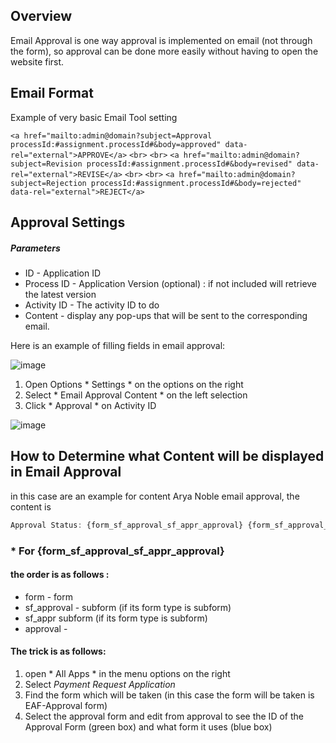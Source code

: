 ## Overview
Email Approval is one way approval is implemented on email (not through the form), so approval can be done more easily without having to open the website first.

## Email Format

Example of very basic Email Tool setting

`<a href="mailto:admin@domain?subject=Approval processId:#assignment.processId#&body=approved" data-rel="external">APPROVE</a>`
`<br>`
`<br>`
`<a href="mailto:admin@domain?subject=Revision processId:#assignment.processId#&body=revised" data-rel="external">REVISE</a>`
`<br>`
`<br>`
`<a href="mailto:admin@domain?subject=Rejection processId:#assignment.processId#&body=rejected" data-rel="external">REJECT</a>`

## Approval Settings

##### Parameters
* ID - Application ID
* Process ID - Application Version (optional) : if not included will retrieve the latest version
* Activity ID - The activity ID to do
* Content - display any pop-ups that will be sent to the corresponding email.

Here is an example of filling fields in email approval:

![image](/uploads/00468fab18ec8d41be0458f963b4d9f9/image.png)


1. Open Options * Settings * on the options on the right
2. Select * Email Approval Content * on the left selection
3. Click * Approval * on Activity ID

![image](/uploads/81303da410e5873880727a63ea41f686/image.png)

## How to Determine what Content will be displayed in Email Approval ##

in this case are an example for content Arya Noble email approval, the content is
``` javascript
Approval Status: {form_sf_approval_sf_appr_approval} {form_sf_approval_sf_appr_sf_remark_sf_app_history_approval_status} Remarks:[{form_sf_approval_sf_appr_sf_remark_sf_app_history_remark}]{nouse}
```

### * For {form_sf_approval_sf_appr_approval} ###
#### the order is as follows : ####
* form - form
* sf_approval - subform (if its form type is subform)
* sf_appr subform (if its form type is subform)
* approval - 

#### The trick is as follows: ####
1. open * All Apps * in the menu options on the right
2. Select *Payment Request Application*
3. Find the form which will be taken (in this case the form will be taken is EAF-Approval form)
4. Select the approval form and edit from approval to see the ID of the Approval Form (green box) and what form it uses (blue box)